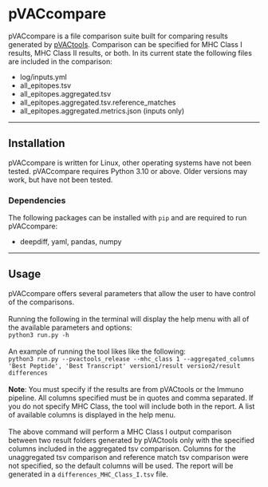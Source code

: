 # pVACcompare
pVACcompare is a file comparison suite built for comparing results generated by [pVACtools](https://github.com/griffithlab/pVACtools). Comparison can be specified for MHC Class I results, MHC Class II results, or both. In its current state the following files are included in the comparison:
- log/inputs.yml
- all_epitopes.tsv
- all_epitopes.aggregated.tsv
- all_epitopes.aggregated.tsv.reference_matches
- all_epitopes.aggregated.metrics.json (inputs only)
---
## Installation
pVACcompare is written for Linux, other operating systems have not been tested. pVACcompare requires Python 3.10 or above. Older versions may work, but have not been tested.
### Dependencies
The following packages can be installed with ```pip``` and are required to run pVACcompare:
- deepdiff, yaml, pandas, numpy
---
## Usage
pVACcompare offers several parameters that allow the user to have control of the comparisons.<br><br>
Running the following in the terminal will display the help menu with all of the available parameters and options:<br>
```python3 run.py -h```<br><br>
An example of running the tool likes like the following:<br>
```python3 run.py --pvactools_release --mhc_class 1 --aggregated_columns 'Best Peptide', 'Best Transcript' version1/result version2/result differences```<br><br>
**Note**: You must specify if the results are from pVACtools or the Immuno pipeline. All columns specified must be in quotes and comma separated. If you do not specify MHC Class, the tool will include both in the report. A list of available columns is displayed in the help menu.<br><br>
The above command will perform a MHC Class I output comparison between two result folders generated by pVACtools only with the specified columns included in the aggregated tsv comparison. Columns for the unaggregated tsv comparison and reference match tsv comparison were not specified, so the default columns will be used. The report will be generated in a ```differences_MHC_Class_I.tsv``` file.